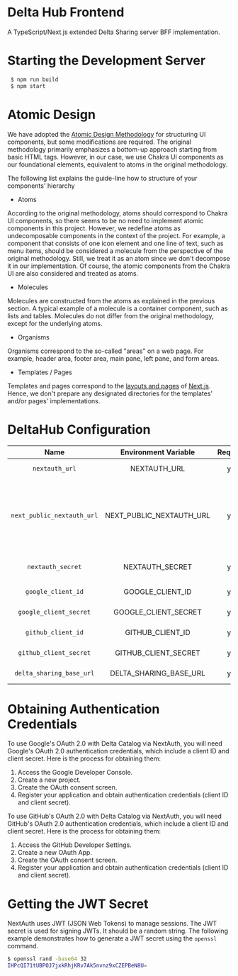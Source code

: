 Delta Hub Frontend
==============================

A TypeScript/Next.js extended Delta Sharing server BFF implementation.

Starting the Development Server
==============================

```bash
 $ npm run build
 $ npm start
```

Atomic Design
==============================

We have adopted the [Atomic Design Methodology](https://atomicdesign.bradfrost.com/) for structuring UI components, but some modifications are required.
The original methodology primarily emphasizes a bottom-up approach starting from basic HTML tags. However, in our case,
we use Chakra UI components as our foundational elements, equivalent to atoms in the original methodology.

The following list explains the guide-line how to structure of your components' hierarchy

 - Atoms

According to the original methodology, atoms should correspond to Chakra UI components, so there seems to be no need to
implement atomic components in this project. However, we redefine atoms as undecomposable components in the context of
the project. For example, a component that consists of one icon element and one line of text, such as menu items, should be
considered a molecule from the perspective of the original methodology. Still, we treat it as an atom since we don't 
decompose it in our implementation. Of course, the atomic components from the Chakra UI are also considered and treated
as atoms.

 - Molecules

Molecules are constructed from the atoms as explained in the previous section. A typical example of a molecule is a container
component, such as lists and tables. Molecules do not differ from the original methodology, except for the underlying atoms.

 - Organisms

Organisms correspond to the so-called "areas" on a web page. For example, header area, footer area, main pane, left pane, and form areas.

 - Templates / Pages
 
Templates and pages correspond to the [layouts and pages](https://nextjs.org/docs/pages/building-your-application/routing/pages-and-layouts) of [Next.js](https://nextjs.org/).
Hence, we don't prepare any designated directories for the templates' and/or pages' implementations.

DeltaHub Configuration
==============================

| Name                       | Environment Variable     | Required | Description                                                                                               |
|:--------------------------:|:------------------------:|:--------:|-----------------------------------------------------------------------------------------------------------|
| `nextauth_url`             | NEXTAUTH_URL             | yes      | Your canonical URL                                                                                        |
| `next_public_nextauth_url` | NEXT_PUBLIC_NEXTAUTH_URL | yes      | Your canonical URL which will be used for client side rendering (This should be the same as NEXTAUTH_URL) |
| `nextauth_secret`          | NEXTAUTH_SECRET          | yes      | Your NextAuth JWT encryption secret                                                                       |
| `google_client_id`         | GOOGLE_CLIENT_ID         | yes      | Google API client ID for OIDC                                                                             |
| `google_client_secret`     | GOOGLE_CLIENT_SECRET     | yes      | Google API client secret for OIDC                                                                         |
| `github_client_id`         | GITHUB_CLIENT_ID         | yes      | GitHub API client ID for OIDC                                                                             |
| `github_client_secret`     | GITHUB_CLIENT_SECRET     | yes      | GitHub API client secret for OIDC                                                                         |
| `delta_sharing_base_url`   | DELTA_SHARING_BASE_URL   | yes      | Delta Sharing RS Backend URL                                                                              |

Obtaining Authentication Credentials
==============================

To use Google's OAuth 2.0 with Delta Catalog via NextAuth, you will need Google's OAuth 2.0 authentication credentials, which include a client ID and client secret. Here is the process for obtaining them:

1. Access the Google Developer Console.
2. Create a new project.
3. Create the OAuth consent screen.
4. Register your application and obtain authentication credentials (client ID and client secret).

To use GitHub's OAuth 2.0 with Delta Catalog via NextAuth, you will need GitHub's OAuth 2.0 authentication credentials, which include a client ID and client secret. Here is the process for obtaining them:

1. Access the GitHub Developer Settings.
2. Create a new OAuth App.
3. Create the OAuth consent screen.
4. Register your application and obtain authentication credentials (client ID and client secret).

Getting the JWT Secret
==============================

NextAuth uses JWT (JSON Web Tokens) to manage sessions. The JWT secret is used for signing JWTs. It should be a random string.
The following example demonstrates how to generate a JWT secret using the `openssl` command.

```bash
$ openssl rand -base64 32
IHPcQI71tUBPOJ7jxkRhjKRv7Ak5nvnz9xCZEPBeN8U=
```
